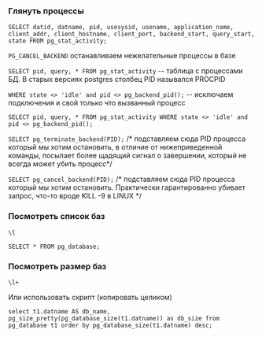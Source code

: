 ### Глянуть процессы

`SELECT datid, datname, pid, usesysid, usename, application_name, client_addr, client_hostname, client_port, backend_start, query_start, state FROM pg_stat_activity;`

`PG_CANCEL_BACKEND` останавливаем нежелательные процессы в базе

`SELECT pid, query, * FROM pg_stat_activity` -- таблица с процессами БД. В старых версиях postgres столбец PID назывался PROCPID

`WHERE state <> 'idle' and pid <> pg_backend_pid();` -- исключаем подключения и свой только что вызванный процесс

`SELECT pid, query, * FROM pg_stat_activity WHERE state <> 'idle' and pid <> pg_backend_pid();`

`SELECT pg_terminate_backend(PID);` /* подставляем сюда PID процесса который мы хотим остановить, в отличие от нижеприведенной команды, посылает более щадящий сигнал о завершении, который не всегда может убить процесс*/

`SELECT pg_cancel_backend(PID);` /* подставляем сюда PID процесса который мы хотим остановить. Практически гарантированно убивает запрос, что-то вроде KILL -9 в LINUX */

### Посмотреть список баз

`\l`

`SELECT * FROM pg_database;`

### Посмотреть размер баз

`\l+`

Или использовать скрипт (копировать целиком)

`select t1.datname AS db_name,  
       pg_size_pretty(pg_database_size(t1.datname)) as db_size
from pg_database t1
order by pg_database_size(t1.datname) desc;`
